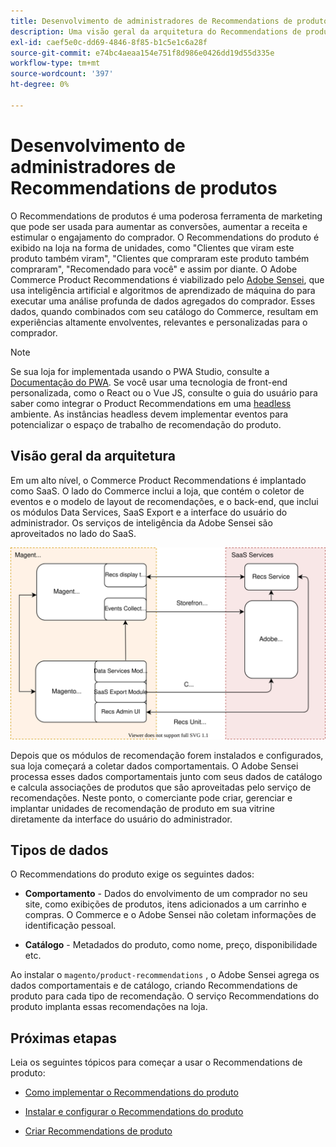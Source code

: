 ```yaml
---
title: Desenvolvimento de administradores de Recommendations de produtos
description: Uma visão geral da arquitetura do Recommendations de produtos e dos recursos de desenvolvimento.
exl-id: caef5e0c-dd69-4846-8f85-b1c5e1c6a28f
source-git-commit: e74bc4aeaa154e751f8d986e0426dd19d55d335e
workflow-type: tm+mt
source-wordcount: '397'
ht-degree: 0%

---
```


# Desenvolvimento de administradores de Recommendations de produtos

O Recommendations de produtos é uma poderosa ferramenta de marketing que pode ser usada para aumentar as conversões, aumentar a receita e estimular o engajamento do comprador. O Recommendations do produto é exibido na loja na forma de unidades, como &quot;Clientes que viram este produto também viram&quot;, &quot;Clientes que compraram este produto também compraram&quot;, &quot;Recomendado para você&quot; e assim por diante. O Adobe Commerce Product Recommendations é viabilizado pelo [Adobe Sensei](https://www.adobe.com/sensei.html), que usa inteligência artificial e algoritmos de aprendizado de máquina do para executar uma análise profunda de dados agregados do comprador. Esses dados, quando combinados com seu catálogo do Commerce, resultam em experiências altamente envolventes, relevantes e personalizadas para o comprador.

>[!NOTE]
>
>Se sua loja for implementada usando o PWA Studio, consulte a [Documentação do PWA](https://developer.adobe.com/commerce/pwa-studio/integrations/product-recommendations/). Se você usar uma tecnologia de front-end personalizada, como o React ou o Vue JS, consulte o guia do usuário para saber como integrar o Product Recommendations em uma [headless](headless.md) ambiente. As instâncias headless devem implementar eventos para potencializar o espaço de trabalho de recomendação do produto.

## Visão geral da arquitetura

Em um alto nível, o Commerce Product Recommendations é implantado como SaaS. O lado do Commerce inclui a loja, que contém o coletor de eventos e o modelo de layout de recomendações, e o back-end, que inclui os módulos Data Services, SaaS Export e a interface do usuário do administrador. Os serviços de inteligência da Adobe Sensei são aproveitados no lado do SaaS.

![Diagrama da arquitetura de recomendações do produto](assets/arch-diag-sensei.svg)

Depois que os módulos de recomendação forem instalados e configurados, sua loja começará a coletar dados comportamentais. O Adobe Sensei processa esses dados comportamentais junto com seus dados de catálogo e calcula associações de produtos que são aproveitadas pelo serviço de recomendações. Neste ponto, o comerciante pode criar, gerenciar e implantar unidades de recomendação de produto em sua vitrine diretamente da interface do usuário do administrador.

## Tipos de dados

O Recommendations do produto exige os seguintes dados:

- **Comportamento** - Dados do envolvimento de um comprador no seu site, como exibições de produtos, itens adicionados a um carrinho e compras. O Commerce e o Adobe Sensei não coletam informações de identificação pessoal.

- **Catálogo** - Metadados do produto, como nome, preço, disponibilidade etc.

Ao instalar o `magento/product-recommendations` , o Adobe Sensei agrega os dados comportamentais e de catálogo, criando Recommendations de produto para cada tipo de recomendação. O serviço Recommendations do produto implanta essas recomendações na loja.

## Próximas etapas

Leia os seguintes tópicos para começar a usar o Recommendations de produto:

- [Como implementar o Recommendations do produto](implementation-workflow.md)

- [Instalar e configurar o Recommendations do produto](install-configure.md)

- [Criar Recommendations de produto](create.md)
